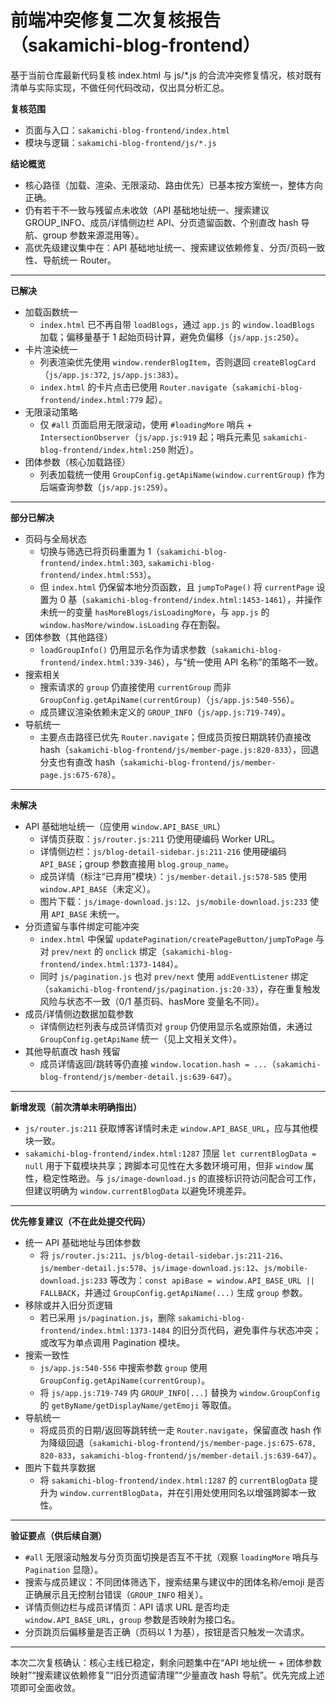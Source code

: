 # 前端冲突修复二次复核报告（sakamichi-blog-frontend）

基于当前仓库最新代码复核 index.html 与 js/*.js 的合流冲突修复情况，核对既有清单与实际实现，不做任何代码改动，仅出具分析汇总。

**复核范围**
- 页面与入口：`sakamichi-blog-frontend/index.html`
- 模块与逻辑：`sakamichi-blog-frontend/js/*.js`

**结论概览**
- 核心路径（加载、渲染、无限滚动、路由优先）已基本按方案统一，整体方向正确。
- 仍有若干不一致与残留点未收敛（API 基础地址统一、搜索建议 GROUP_INFO、成员/详情侧边栏 API、分页遗留函数、个别直改 hash 导航、group 参数来源混用等）。
- 高优先级建议集中在：API 基础地址统一、搜索建议依赖修复、分页/页码一致性、导航统一 Router。

---

**已解决**
- 加载函数统一
  - `index.html` 已不再自带 `loadBlogs`，通过 `app.js` 的 `window.loadBlogs` 加载；偏移量基于 1 起始页码计算，避免负偏移（`js/app.js:250`）。
- 卡片渲染统一
  - 列表渲染优先使用 `window.renderBlogItem`，否则退回 `createBlogCard`（`js/app.js:372`, `js/app.js:383`）。
  - `index.html` 的卡片点击已使用 `Router.navigate`（`sakamichi-blog-frontend/index.html:779` 起）。
- 无限滚动策略
  - 仅 `#all` 页面启用无限滚动，使用 `#loadingMore` 哨兵 + `IntersectionObserver`（`js/app.js:919` 起；哨兵元素见 `sakamichi-blog-frontend/index.html:250` 附近）。
- 团体参数（核心加载路径）
  - 列表加载统一使用 `GroupConfig.getApiName(window.currentGroup)` 作为后端查询参数（`js/app.js:259`）。

---

**部分已解决**
- 页码与全局状态
  - 切换与筛选已将页码重置为 1（`sakamichi-blog-frontend/index.html:303`, `sakamichi-blog-frontend/index.html:553`）。
  - 但 `index.html` 仍保留本地分页函数，且 `jumpToPage()` 将 `currentPage` 设置为 0 基（`sakamichi-blog-frontend/index.html:1453-1461`），并操作未统一的变量 `hasMoreBlogs/isLoadingMore`，与 `app.js` 的 `window.hasMore/window.isLoading` 存在割裂。
- 团体参数（其他路径）
  - `loadGroupInfo()` 仍用显示名作为请求参数（`sakamichi-blog-frontend/index.html:339-346`），与“统一使用 API 名称”的策略不一致。
- 搜索相关
  - 搜索请求的 `group` 仍直接使用 `currentGroup` 而非 `GroupConfig.getApiName(currentGroup)`（`js/app.js:540-556`）。
  - 成员建议渲染依赖未定义的 `GROUP_INFO`（`js/app.js:719-749`）。
- 导航统一
  - 主要点击路径已优先 `Router.navigate`；但成员页按日期跳转仍直接改 hash（`sakamichi-blog-frontend/js/member-page.js:820-833`），回退分支也有直改 hash（`sakamichi-blog-frontend/js/member-page.js:675-678`）。

---

**未解决**
- API 基础地址统一（应使用 `window.API_BASE_URL`）
  - 详情页获取：`js/router.js:211` 仍使用硬编码 Worker URL。
  - 详情侧边栏：`js/blog-detail-sidebar.js:211-216` 使用硬编码 `API_BASE`；group 参数直接用 `blog.group_name`。
  - 成员详情（标注“已弃用”模块）：`js/member-detail.js:578-585` 使用 `window.API_BASE`（未定义）。
  - 图片下载：`js/image-download.js:12`、`js/mobile-download.js:233` 使用 `API_BASE` 未统一。
- 分页遗留与事件绑定可能冲突
  - `index.html` 中保留 `updatePagination/createPageButton/jumpToPage` 与对 `prev/next` 的 `onclick` 绑定（`sakamichi-blog-frontend/index.html:1373-1484`）。
  - 同时 `js/pagination.js` 也对 `prev/next` 使用 `addEventListener` 绑定（`sakamichi-blog-frontend/js/pagination.js:20-33`），存在重复触发风险与状态不一致（0/1 基页码、hasMore 变量名不同）。
- 成员/详情侧边数据加载参数
  - 详情侧边栏列表与成员详情页对 `group` 仍使用显示名或原始值，未通过 `GroupConfig.getApiName` 统一（见上文相关文件）。
- 其他导航直改 hash 残留
  - 成员详情返回/跳转等仍直接 `window.location.hash = ...`（`sakamichi-blog-frontend/js/member-detail.js:639-647`）。

---

**新增发现（前次清单未明确指出）**
- `js/router.js:211` 获取博客详情时未走 `window.API_BASE_URL`，应与其他模块一致。
- `sakamichi-blog-frontend/index.html:1287` 顶层 `let currentBlogData = null` 用于下载模块共享；跨脚本可见性在大多数环境可用，但非 `window` 属性，稳定性略逊。与 `js/image-download.js` 的直接标识符访问配合可工作，但建议明确为 `window.currentBlogData` 以避免环境差异。

---

**优先修复建议（不在此处提交代码）**
- 统一 API 基础地址与团体参数
  - 将 `js/router.js:211`、`js/blog-detail-sidebar.js:211-216`、`js/member-detail.js:578`、`js/image-download.js:12`、`js/mobile-download.js:233` 等改为：`const apiBase = window.API_BASE_URL || FALLBACK`，并通过 `GroupConfig.getApiName(...)` 生成 `group` 参数。
- 移除或并入旧分页逻辑
  - 若已采用 `js/pagination.js`，删除 `sakamichi-blog-frontend/index.html:1373-1484` 的旧分页代码，避免事件与状态冲突；或改写为单点调用 Pagination 模块。
- 搜索一致性
  - `js/app.js:540-556` 中搜索参数 `group` 使用 `GroupConfig.getApiName(currentGroup)`。
  - 将 `js/app.js:719-749` 内 `GROUP_INFO[...]` 替换为 `window.GroupConfig` 的 `getByName/getDisplayName/getEmoji` 等取值。
- 导航统一
  - 将成员页的日期/返回等跳转统一走 `Router.navigate`，保留直改 hash 作为降级回退（`sakamichi-blog-frontend/js/member-page.js:675-678, 820-833`，`sakamichi-blog-frontend/js/member-detail.js:639-647`）。
- 图片下载共享数据
  - 将 `sakamichi-blog-frontend/index.html:1287` 的 `currentBlogData` 提升为 `window.currentBlogData`，并在引用处使用同名以增强跨脚本一致性。

---

**验证要点（供后续自测）**
- `#all` 无限滚动触发与分页页面切换是否互不干扰（观察 `loadingMore` 哨兵与 `Pagination` 显隐）。
- 搜索与成员建议：不同团体筛选下，搜索结果与建议中的团体名称/emoji 是否正确展示且无控制台错误（`GROUP_INFO` 相关）。
- 详情页侧边栏与成员详情页：API 请求 URL 是否均走 `window.API_BASE_URL`，`group` 参数是否映射为接口名。
- 分页跳页后偏移量是否正确（页码以 1 为基），按钮是否只触发一次请求。

---

本次二次复核确认：核心主线已稳定，剩余问题集中在“API 地址统一 + 团体参数映射”“搜索建议依赖修复”“旧分页遗留清理”“少量直改 hash 导航”。优先完成上述项即可全面收敛。

